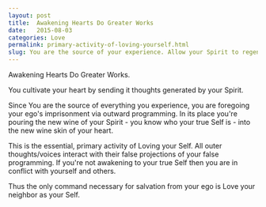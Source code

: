 ```yaml
---
layout: post
title:  Awakening Hearts Do Greater Works
date:   2015-08-03
categories: Love
permalink: primary-activity-of-loving-yourself.html
slug: You are the source of your experience. Allow your Spirit to regenerate your heart.
---
```

Awakening Hearts Do Greater Works. 

You cultivate your heart by sending it thoughts generated by your Spirit. 

Since You are the source of everything you experience, you are foregoing your ego's imprisonment via outward programming. In its place you're pouring the new wine of your Spirit -  you know who your true Self is - into the new wine skin of your heart. 

This is the essential, primary activity of Loving your Self. All outer thoughts/voices interact with their false projections of your false programming. If you're not awakening to your true Self then you are in conflict with yourself and others. 

Thus the only command necessary for salvation from your ego is Love your neighbor as your Self. 

[leanpub]: https://leanpub.com/fruitsofthespirit